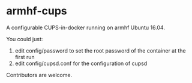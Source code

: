 # armhf-cups
A configurable CUPS-in-docker running on armhf Ubuntu 16.04.

You could just:
1. edit config/password to set the root password of the container at the first run
2. edit config/cupsd.conf for the configuration of cupsd

Contributors are welcome.
